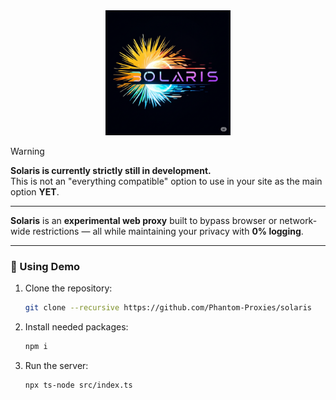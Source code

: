 <div align="center">
  <img src="solaris.png" height="200" />
</div>

> [!WARNING]  
> **Solaris is currently strictly still in development.**  
> This is not an "everything compatible" option to use in your site as the main option **YET**.

---

**Solaris** is an **experimental web proxy** built to bypass browser or network-wide restrictions — all while maintaining your privacy with **0% logging**.

---

### 🔧 Using Demo

1. Clone the repository:
   ```sh
   git clone --recursive https://github.com/Phantom-Proxies/solaris

2. Install needed packages:
   ```sh
   npm i

3. Run the server:
   ```sh
   npx ts-node src/index.ts